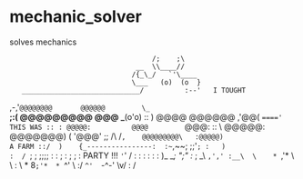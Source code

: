 # mechanic_solver
solves mechanics

                                       /;    ;\
                                   __  \\____//
                                  /{_\_/   `'\____
                                  \___   (o)  (o  }
       _____________________________/          :--'   I TOUGHT
   ,-,'`@@@@@@@@       @@@@@@         \_    `__\
  ;:(  @@@@@@@@@        @@@             \___(o'o)
  :: )  @@@@          @@@@@@        ,'@@(  `===='        THIS WAS
  :: : @@@@@:          @@@@         `@@@:
  :: \  @@@@@:       @@@@@@@)    (  '@@@'
  ;; /\      /`,    @@@@@@@@@\   :@@@@@)                   A FARM
  ::/  )    {_----------------:  :~`,~~;
 ;;'`; :   )                  :  / `; ;
;;;; : :   ;                  :  ;  ; :                        PARTY !!!
`'`' / :  :                   :  :  : :
    )_ \__;      ";"          :_ ;  \_\       `,','
    :__\  \    * `,'*         \  \  :  \   *  8`;'*  *
        `^'     \ :/           `^'  `-^-'   \v/ :  \/   

